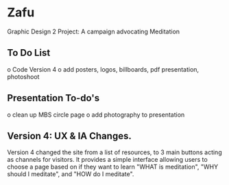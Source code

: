 # Zafu
Graphic Design 2 Project: A campaign advocating Meditation



## To Do List

o Code Version 4
o add posters, logos, billboards, pdf presentation, photoshoot





## Presentation To-do's

o clean up MBS circle page
o add photography to presentation




## Version 4: UX & IA Changes.
Version 4 changed the site from a list of resources, to 3 main buttons acting as channels for visitors.  It provides a simple interface allowing users to choose a page based on if they want to learn "WHAT is meditation", "WHY should I meditate", and "HOW do I meditate".


